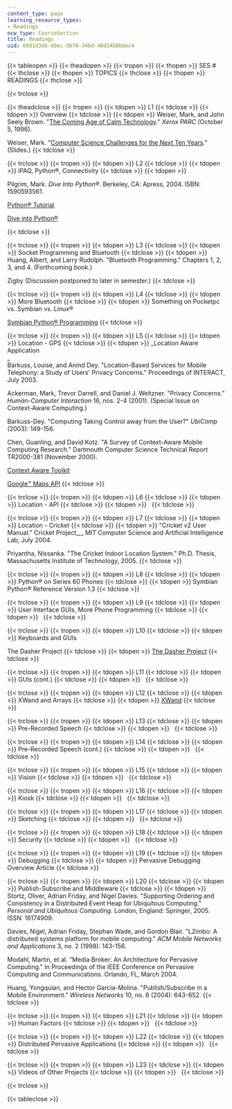```yaml
---
content_type: page
learning_resource_types:
- Readings
ocw_type: CourseSection
title: Readings
uid: 69d1d3db-d8ec-db70-34bd-40d34b8bbec4
---
```


{{< tableopen >}}
{{< theadopen >}}
{{< tropen >}}
{{< thopen >}}
SES #
{{< thclose >}}
{{< thopen >}}
TOPICS
{{< thclose >}}
{{< thopen >}}
READINGS
{{< thclose >}}

{{< trclose >}}

{{< theadclose >}}
{{< tropen >}}
{{< tdopen >}}
L1
{{< tdclose >}}
{{< tdopen >}}
Overview
{{< tdclose >}}
{{< tdopen >}}
Weiser, Mark, and John Seely Brown. "[The Coming Age of Calm Technology](https://pdfs.semanticscholar.org/23a6/cdc72fa2a59d62ea94aa68cfe484982cf2b8.pdf)." _Xerox PARC_ (October 5, 1996).  
  
Weiser, Mark. "[Computer Science Challenges for the Next Ten Years](https://www.youtube.com/watch?v=7jwLWosmmjE)." (Slides.)
{{< tdclose >}}

{{< trclose >}}
{{< tropen >}}
{{< tdopen >}}
L2
{{< tdclose >}}
{{< tdopen >}}
iPAQ, Python®, Connectivity
{{< tdclose >}}
{{< tdopen >}}


Pilgrim, Mark. _Dive Into Python®_. Berkeley, CA: Apress, 2004. ISBN: 1590593561.  
  
[Python® Tutorial](http://docs.python.org/tutorial/)

  
[Dive into Python®](http://www.diveintopython.net/)


{{< tdclose >}}

{{< trclose >}}
{{< tropen >}}
{{< tdopen >}}
L3
{{< tdclose >}}
{{< tdopen >}}
Socket Programming and Bluetooth
{{< tdclose >}}
{{< tdopen >}}
Huang, Albert, and Larry Rudolph. "Bluetooth Programming." Chapters 1, 2, 3, and 4. (Forthcoming book.)  
  
Zigby (Discussion postponed to later in semester.)
{{< tdclose >}}

{{< trclose >}}
{{< tropen >}}
{{< tdopen >}}
L4
{{< tdclose >}}
{{< tdopen >}}
More Bluetooth
{{< tdclose >}}
{{< tdopen >}}
Something on Pocketpc vs. Symbian vs. Linux®  
  
[Symbian Python® Programming](http://company.nokia.com/en/news/press-releases/2005/01/31/nokia-launches-python-open-source-programming-language-for-series-60-based-mobile-devices)
{{< tdclose >}}

{{< trclose >}}
{{< tropen >}}
{{< tdopen >}}
L5
{{< tdclose >}}
{{< tdopen >}}
Location - GPS
{{< tdclose >}}
{{< tdopen >}}
_Location Aware Application  
_  
Barkuss, Louise, and Anind Dey. "Location-Based Services for Mobile Telephony: a Study of Users' Privacy Concerns." Proceedings of INTERACT, July 2003.  
  
Ackerman, Mark, Trevor Darrell, and Daniel J. Weitzner. "Privacy Concerns." _Human-Computer Interaction_ 16, nos. 2-4 (2001). (Special Issue on Context-Aware Computing.)  
  
Barkuss-Dey. "Computing Taking Control away from the User?" _UbiComp_ (2003): 149-156.  
  
Chen, Guanling, and David Kotz. "A Survey of Context-Aware Mobile Computing Research." Dartmouth Computer Science Technical Report TR2000-381 (November 2000).  
  
[Context Aware Toolkit](http://www.cs.cmu.edu/%7Eanind/context.html)  
  
[Google™ Maps API](https://developers.google.com/maps/documentation)
{{< tdclose >}}

{{< trclose >}}
{{< tropen >}}
{{< tdopen >}}
L6
{{< tdclose >}}
{{< tdopen >}}
Location - API
{{< tdclose >}}
{{< tdopen >}}
 
{{< tdclose >}}

{{< trclose >}}
{{< tropen >}}
{{< tdopen >}}
L7
{{< tdclose >}}
{{< tdopen >}}
Location - Cricket
{{< tdclose >}}
{{< tdopen >}}
"Cricket v2 User Manual." Cricket Project_,_ MIT Computer Science and Artificial Intelligence Lab, July 2004.  
  
Priyantha, Nissanka. "The Cricket Indoor Location System." Ph.D. Thesis, Massachusetts Institute of Technology, 2005.
{{< tdclose >}}

{{< trclose >}}
{{< tropen >}}
{{< tdopen >}}
L8
{{< tdclose >}}
{{< tdopen >}}
Python® on Series 60 Phones
{{< tdclose >}}
{{< tdopen >}}
Symbian Python® Reference Version 1.3
{{< tdclose >}}

{{< trclose >}}
{{< tropen >}}
{{< tdopen >}}
L9
{{< tdclose >}}
{{< tdopen >}}
User Interface GUIs, More Phone Programming
{{< tdclose >}}
{{< tdopen >}}
 
{{< tdclose >}}

{{< trclose >}}
{{< tropen >}}
{{< tdopen >}}
L10
{{< tdclose >}}
{{< tdopen >}}
Keyboards and GUIs  
  
The Dasher Project
{{< tdclose >}}
{{< tdopen >}}
[The Dasher Project](http://www.inference.phy.cam.ac.uk/dasher/)
{{< tdclose >}}

{{< trclose >}}
{{< tropen >}}
{{< tdopen >}}
L11
{{< tdclose >}}
{{< tdopen >}}
GUIs (cont.)
{{< tdclose >}}
{{< tdopen >}}
 
{{< tdclose >}}

{{< trclose >}}
{{< tropen >}}
{{< tdopen >}}
L12
{{< tdclose >}}
{{< tdopen >}}
XWand and Arrays
{{< tdclose >}}
{{< tdopen >}}
[XWand](http://research.microsoft.com/%7Eawilson/wand/default.htm)
{{< tdclose >}}

{{< trclose >}}
{{< tropen >}}
{{< tdopen >}}
L13
{{< tdclose >}}
{{< tdopen >}}
Pre-Recorded Speech
{{< tdclose >}}
{{< tdopen >}}
 
{{< tdclose >}}

{{< trclose >}}
{{< tropen >}}
{{< tdopen >}}
L14
{{< tdclose >}}
{{< tdopen >}}
Pre-Recorded Speech (cont.)
{{< tdclose >}}
{{< tdopen >}}
 
{{< tdclose >}}

{{< trclose >}}
{{< tropen >}}
{{< tdopen >}}
L15
{{< tdclose >}}
{{< tdopen >}}
Vision
{{< tdclose >}}
{{< tdopen >}}
 
{{< tdclose >}}

{{< trclose >}}
{{< tropen >}}
{{< tdopen >}}
L16
{{< tdclose >}}
{{< tdopen >}}
Kiosk
{{< tdclose >}}
{{< tdopen >}}
 
{{< tdclose >}}

{{< trclose >}}
{{< tropen >}}
{{< tdopen >}}
L17
{{< tdclose >}}
{{< tdopen >}}
Sketching
{{< tdclose >}}
{{< tdopen >}}
 
{{< tdclose >}}

{{< trclose >}}
{{< tropen >}}
{{< tdopen >}}
L18
{{< tdclose >}}
{{< tdopen >}}
Security
{{< tdclose >}}
{{< tdopen >}}
 
{{< tdclose >}}

{{< trclose >}}
{{< tropen >}}
{{< tdopen >}}
L19
{{< tdclose >}}
{{< tdopen >}}
Debugging
{{< tdclose >}}
{{< tdopen >}}
Pervasive Debugging Overview Article
{{< tdclose >}}

{{< trclose >}}
{{< tropen >}}
{{< tdopen >}}
L20
{{< tdclose >}}
{{< tdopen >}}
Publish-Subscribe and Middleware
{{< tdclose >}}
{{< tdopen >}}
Stortz, Oliver, Adrian Friday, and Nigel Davies. "Supporting Ordering and Consistency in a Distributed Event Heap for Ubiquitous Computing." _Personal and Ubiquitous Computing_. London, England: Springer, 2005. ISSN: 16174909.  
  
Davies, Nigel, Adrian Friday, Stephan Wade, and Gordon Blair. "L2imbo: A distributed systems platform for mobile computing." _ACM Mobile Networks and Applications_ 3, no. 2 (1998): 143-156.  
  
Modahl, Martin, et al. "Media Broker: An Architecture for Pervasive Computing." In Proceedings of the IEEE Conference on Pervasive Computing and Communications. Orlando, FL, March 2004.  
  
Huang, Yongquian, and Hector Garcia-Molina. "Publish/Subscribe in a Mobile Environment." _Wireless Networks_ 10, no. 6 (2004): 643-652.
{{< tdclose >}}

{{< trclose >}}
{{< tropen >}}
{{< tdopen >}}
L21
{{< tdclose >}}
{{< tdopen >}}
Human Factors
{{< tdclose >}}
{{< tdopen >}}
 
{{< tdclose >}}

{{< trclose >}}
{{< tropen >}}
{{< tdopen >}}
L22
{{< tdclose >}}
{{< tdopen >}}
Distributed Pervasive Applications
{{< tdclose >}}
{{< tdopen >}}
 
{{< tdclose >}}

{{< trclose >}}
{{< tropen >}}
{{< tdopen >}}
L23
{{< tdclose >}}
{{< tdopen >}}
Videos of Other Projects
{{< tdclose >}}
{{< tdopen >}}
 
{{< tdclose >}}

{{< trclose >}}

{{< tableclose >}}